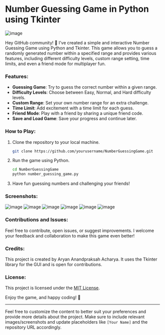 # Number Guessing Game in Python using Tkinter

![image](https://github.com/aryan1112003/Number-Guessing-Game/assets/67147314/49577d01-fe60-41e0-9a7d-ea3597bbc365)

Hey GitHub community! 👋 I've created a simple and interactive Number Guessing Game using Python and Tkinter. This game allows you to guess a randomly generated number within a specified range and provides various features, including different difficulty levels, custom range setting, time limits, and even a friend mode for multiplayer fun.

### Features:

- **Guessing Game**: Try to guess the correct number within a given range.
- **Difficulty Levels**: Choose between Easy, Normal, and Hard difficulty levels.
- **Custom Range**: Set your own number range for an extra challenge.
- **Time Limit**: Add excitement with a time limit for each guess.
- **Friend Mode**: Play with a friend by sharing a unique friend code.
- **Save and Load Game**: Save your progress and continue later.

### How to Play:

1. Clone the repository to your local machine.
   ```bash
   git clone https://github.com/yourusername/NumberGuessingGame.git
   ```

2. Run the game using Python.
   ```bash
   cd NumberGuessingGame
   python number_guessing_game.py
   ```

3. Have fun guessing numbers and challenging your friends!

### Screenshots:

![image](https://github.com/aryan1112003/Number-Guessing-Game/assets/67147314/5819e81d-921c-47e5-8b22-99c0bb130254)
![image](https://github.com/aryan1112003/Number-Guessing-Game/assets/67147314/f2c71f55-126d-47f2-8bf5-22a64dcef00b)
![image](https://github.com/aryan1112003/Number-Guessing-Game/assets/67147314/47d58511-9fca-47c5-baf7-740d2f00ad61)
![image](https://github.com/aryan1112003/Number-Guessing-Game/assets/67147314/0d2622ca-dd40-4a4d-8ba2-8faec47445d1)
![image](https://github.com/aryan1112003/Number-Guessing-Game/assets/67147314/ba5a34cc-ffc9-47fc-9779-f7407bf5b4bb)
![image](https://github.com/aryan1112003/Number-Guessing-Game/assets/67147314/2c5e101c-edfc-4f02-b3b6-167fb776a8ca)






### Contributions and Issues:

Feel free to contribute, open issues, or suggest improvements. I welcome your feedback and collaboration to make this game even better!

### Credits:

This project is created by Aryan Anandpraksah Acharya. It uses the Tkinter library for the GUI and is open for contributions.

### License:

This project is licensed under the [MIT License](LICENSE.md).

Enjoy the game, and happy coding! 🚀

---

Feel free to customize the content to better suit your preferences and provide more details about the project. Make sure to include relevant images/screenshots and update placeholders like `[Your Name]` and the repository URL accordingly.
